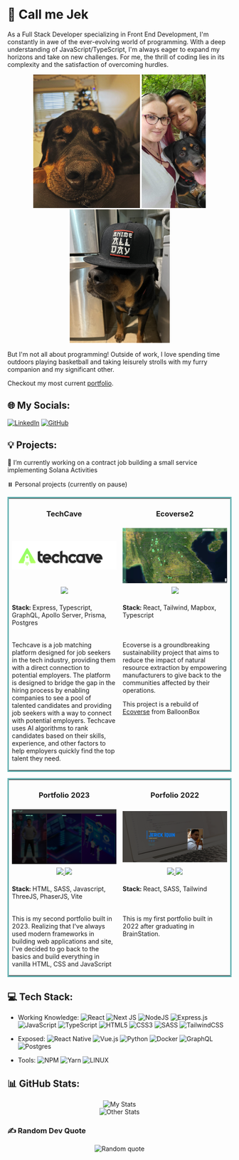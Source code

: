 # 💫 Call me Jek

As a Full Stack Developer specializing in Front End Development, I'm constantly in awe of the ever-evolving world of programming. With a deep understanding of JavaScript/TypeScript, I'm always eager to expand my horizons and take on new challenges. For me, the thrill of coding lies in its complexity and the satisfaction of overcoming hurdles.

<div align="center">
    <img src="MooseSnoot.JPG" alt="Moosey Snoot" height="300px" />
    <img src="Fam.JPG" alt="Me and the fam" height="300px" />
    <img src="Moose.JPG" alt="Moosey" height="300px" />
</div>

But I'm not all about programming! Outside of work, I love spending time outdoors playing basketball and taking leisurely strolls with my furry companion and my significant other.

Checkout my most current [portfolio](https://jerickiquin2023.onrender.com).

## 🌐 My Socials:

[![LinkedIn](https://img.shields.io/badge/LinkedIn-%230077B5.svg?logo=linkedin&logoColor=white)](https://linkedin.com/in/jerick-iquin/)
[![GitHub](https://img.shields.io/badge/Github-%23121011.svg?logo=github&logoColor=white)](https://github.com/jekiquin-bb)

## 💡 Projects:

🔭 I’m currently working on a contract job building a small service implementing Solana Activities

⏸️ Personal projects (currently on pause)

<table bordercolor="#66b2b2" width="100%">
    <tr valign="top">
        <td width="50%" align="center">
            <h3>TechCave</h3>
        </td>
        <td width="50%" align="center">
            <h3>Ecoverse2</h3>
        </td>
    </tr>
    <tr valign="center">
        <td width="50%" align="center">
            <img src="techcave.png"/>
        </td>
        <td width="50%" align="center">
            <img src="ecoverse.png"/>
        </td>
    </tr>
    <tr valign="top">
        <td width="50%" align="center">
            <a href="https://github.com/BboxDevs/techcave-be" target="_blank">
                <img src="https://img.shields.io/badge/Code-black?style=for-the-badge&logo=github">
            </a> 
        </td>
        <td width="50%" align="center">
            <a href="https://github.com/jekiquin/ecoverse2-client" target="_blank">
                <img src="https://img.shields.io/badge/Code-black?style=for-the-badge&logo=github">
            </a>
        </td>
    </tr>
    <tr valign="top">
        <td width="50%">
            <p>
                <strong>Stack:</strong> Express, Typescript, GraphQL, Apollo Server, Prisma, Postgres
            </p>
        </td>
        <td width="50%">
            <p>
                <strong>Stack:</strong> React, Tailwind, Mapbox, Typescript
            </p>
        </td>
    </tr>
    <tr valign="top">
        <td width="50%">
            <p>
                Techcave is a job matching platform designed for job seekers in the tech industry, providing them with a direct connection to potential employers. The platform is designed to bridge the gap in the hiring process by enabling companies to see a pool of talented candidates and providing job seekers with a way to connect with potential employers. Techcave uses AI algorithms to rank candidates based on their skills, experience, and other factors to help employers quickly find the top talent they need.
            </p>
        </td>
        <td width="50%">
            <p>
                Ecoverse is a groundbreaking sustainability project that aims to reduce the impact of natural resource extraction by empowering manufacturers to give back to the communities affected by their operations.
            </p>
            <p>
                This project is a rebuild of <a href="https://github.com/BalloonBox-Inc/ecoverse-fe" target="_blank">Ecoverse</a> from BalloonBox
            </p>
        </td>
    </tr>
</table>

<table bordercolor="#66b2b2" width="100%">
    <tr valign="top">
        <td width="50%" align="center">
            <h3>Portfolio 2023</h3>
        </td>
        <td width="50%" align="center">
            <h3>Porfolio 2022</h3>
        </td>
    </tr>
    <tr valign="center">
        <td width="50%" align="center">
            <img src="portfolio2.png"/>
        </td>
        <td width="50%" align="center">
            <img src="portfolio.png"/>
        </td>
    </tr>
    <tr valign="top">
        <td width="50%" align="center">
            <a href="https://jerickiquin2023.onrender.com" target="_blank">
                <img src="https://img.shields.io/badge/-website-green?style=for-the-badge&color=243964">
            </a>
            <a href="https://github.com/jekiquin/portfoliov2" target="_blank">
                <img src="https://img.shields.io/badge/Code-black?style=for-the-badge&logo=github">
            </a> 
        </td>
        <td width="50%" align="center">
            <a href="https://jerickiquin-2022.onrender.com target="_blank">
                <img src="https://img.shields.io/badge/-website-green?style=for-the-badge&color=243964">
            </a>
            <a href="https://github.com/jekiquin/portfolio" target="_blank">
                <img src="https://img.shields.io/badge/Code-black?style=for-the-badge&logo=github">
            </a>
        </td>
    </tr>
    <tr valign="top">
        <td width="50%">
            <p>
                <strong>Stack:</strong> HTML, SASS, Javascript, ThreeJS, PhaserJS, Vite
            </p>
        </td>
        <td width="50%">
            <p>
                <strong>Stack:</strong> React, SASS, Tailwind
            </p>
        </td>
    </tr>
    <tr valign="top">
        <td width="50%">
            <p>
                This is my second portfolio built in 2023. Realizing that I've always used modern frameworks in building web applications and site, I've decided to go back to the basics and build everything in vanilla HTML, CSS and JavaScript
            </p>
        </td>
        <td width="50%">
            <p>
                This is my first portfolio built in 2022 after graduating in BrainStation.
            </p>
        </td>
    </tr>
</table>


## 💻 Tech Stack:

- Working Knowledge: ![React](https://img.shields.io/badge/react-%2320232a.svg?style=plastic&logo=react&logoColor=%2361DAFB) ![Next JS](https://img.shields.io/badge/Next-black?style=plastic&logo=next.js&logoColor=white) ![NodeJS](https://img.shields.io/badge/node.js-6DA55F?style=plastic&logo=node.js&logoColor=white) ![Express.js](https://img.shields.io/badge/express.js-%23404d59.svg?style=plastic&logo=express&logoColor=%2361DAFB) ![JavaScript](https://img.shields.io/badge/javascript-%23323330.svg?style=plastic&logo=javascript&logoColor=%23F7DF1E) ![TypeScript](https://img.shields.io/badge/typescript-%23007ACC.svg?style=plastic&logo=typescript&logoColor=white) ![HTML5](https://img.shields.io/badge/html5-%23E34F26.svg?style=plastic&logo=html5&logoColor=white) ![CSS3](https://img.shields.io/badge/css3-%231572B6.svg?style=plastic&logo=css3&logoColor=white) ![SASS](https://img.shields.io/badge/sass-CC6699.svg?style=plastic&logo=SASS&logoColor=white) ![TailwindCSS](https://img.shields.io/badge/tailwindcss-%2338B2AC.svg?style=plastic&logo=tailwind-css&logoColor=white)

- Exposed: ![React Native](https://img.shields.io/badge/react_native-%2320232a.svg?style=plastic&logo=react&logoColor=%2361DAFB) ![Vue.js](https://img.shields.io/badge/vuejs-%2335495e.svg?style=plastic&logo=vuedotjs&logoColor=%234FC08D) ![Python](https://img.shields.io/badge/Python-3776AB?style=plastic&logo=python&logoColor=white) ![Docker](https://img.shields.io/badge/docker-%230db7ed.svg?style=plastic&logo=docker&logoColor=white) ![GraphQL](https://img.shields.io/badge/-GraphQL-E10098?style=plastic&logo=graphql&logoColor=white) ![Postgres](https://img.shields.io/badge/postgres-%23316192.svg?style=plastic&logo=postgresql&logoColor=white)

- Tools: ![NPM](https://img.shields.io/badge/NPM-%23000000.svg?style=plastic&logo=npm&logoColor=white) ![Yarn](https://img.shields.io/badge/yarn-%232C8EBB.svg?style=plastic&logo=yarn&logoColor=white) ![LINUX](https://img.shields.io/badge/Linux-FCC624?style=plastic&logo=linux&logoColor=black)

## 📊 GitHub Stats:

<div align=center>
    <img src="https://github-readme-stats.vercel.app/api?username=jekiquin&theme=tokyonight&hide_border=false&include_all_commits=true&count_private=true" alt="My Stats" />
</div>
<div align=center>
    <img src="https://github-readme-streak-stats.herokuapp.com/?user=jekiquin&theme=tokyonight&hide_border=false" alt="Other Stats" />
</div>

### ✍️ Random Dev Quote

<div align=center>
    <img src="https://quotes-github-readme.vercel.app/api?type=horizontal&theme=tokyonight" alt="Random quote" />
</div>

<!-- ### 😂 Random Dev Meme

<img src="https://rm.up.railway.app/" width="512px" /> -->

<!-- Proudly created with GPRM ( https://gprm.itsvg.in ) -->
